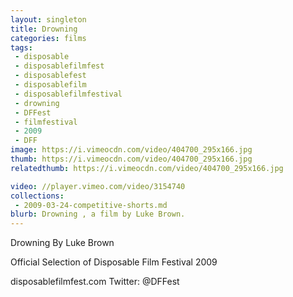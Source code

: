 ```yaml
---
layout: singleton
title: Drowning
categories: films
tags:
 - disposable
 - disposablefilmfest
 - disposablefest
 - disposablefilm
 - disposablefilmfestival
 - drowning
 - DFFest
 - filmfestival
 - 2009
 - DFF
image: https://i.vimeocdn.com/video/404700_295x166.jpg
thumb: https://i.vimeocdn.com/video/404700_295x166.jpg
relatedthumb: https://i.vimeocdn.com/video/404700_295x166.jpg

video: //player.vimeo.com/video/3154740
collections:
 - 2009-03-24-competitive-shorts.md
blurb: Drowning , a film by Luke Brown.
---
```


Drowning
By Luke Brown

Official Selection of Disposable Film Festival 2009

disposablefilmfest.com
Twitter: @DFFest